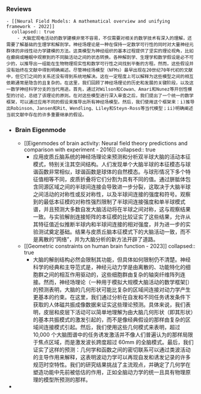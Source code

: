 ### Reviews
	- [[Neural Field Models: A mathematical overview and unifying framework - 2022]]
	  collapsed:: true
		- 大脑宏观电活动的数学建模非常不容易，不仅需要对相关的数学技术有深入的理解，还需要了解基础的生理学和解剖学。神经场理论是一种在保持一定数学可行性的同时对大量神经元群体的非线性动力学建模的方法。这类模型为神经组织的基本过程提供了坚实的理论视角，比如在癫痫或睡眠中观察到的不同脑活动之间的状态转换。各种解剖学、生理学和数学假设是必不可少的，以推导出一组能在生物物理现实性和数学可行性之间找到平衡的方程。然而，这些假设并没有始终在文献中得到明确阐述。尽管神经场模型（NFMs）最早出现在20世纪70年代初的文献中，但它们之间的关系还没有得到系统地解决。这在一定程度上可以解释为这些模型之间的相互依赖通常是隐含的且复杂的。在这里，我们回顾了神经场理论的历史和发展的关键阶段，以及这一数学神经科学分支的当代用途。首先，通过对Wilson和Cowan、Amari和Nunez等开创性模型的讨论，总结了该理论的原则。在对这些模型进行深入审查之后，我们提出了一个统一的数学框架，可以通过应用不同的假设来推导出所有神经场模型。然后，我们使用这个框架来：i)推导出Robinson、Jansen和Rit、Wendling、Liley和Steyn-Ross等当代模型；ii)明确阐述当前文献中存在的许多重要继承的假设。
- ### Brain Eigenmode
	- [[Eigenmodes of brain activity: Neural field theory predictions and comparison with experiment - 2016]]
	  collapsed:: true
		- 应用皮质丘脑系统的神经场理论来预测和分析双半球大脑的活动本征模式，特别关注其空间结构。人们发现单个大脑半球的本征模态与球谐函数非常相似，球谐函数是球体的自然模态。与球形情况下多个特征值相等不同，皮质折叠将它们分割为具有不同的值。通过胼胝体包含同源区域之间的半球间连接会导致进一步分裂，这取决于大脑半球之间活动的对称性或反对称性，以及半球间连接的强度和符号。观察到的最低本征模的对称性强烈限制了半球间连接强度和单半球模式谱，并且预测大多数自发大脑活动将在半球之间对称，这与观察结果一致。与实验解剖连接矩阵的本征模的比较证实了这些结果，允许从其特征值近似推断半球内和半球间连接的相对强度，并为进一步的实验测试奠定基础。结果与皮质丘脑本征模式下的大脑活动一致，而不是离散的“网络”，并为大脑分析的新方法开辟了道路。
	- [[Geometric constraints on human brain function - 2023]]
	  collapsed:: true
		- 大脑的解剖结构必然会限制其功能，但具体如何限制仍不清楚。神经科学的经典和主导范式是，神经元动力学是由离散的、功能特化的细胞群之间的相互作用驱动的，这些细胞群由复杂的轴突纤维阵列连接。然而，神经场理论（一种用于模拟大规模大脑活动的数学框架[）的预测表明，大脑的几何形状可能比复杂的区域间连接对动力学产生更基本的约束。在这里，我们通过分析在自发和不同任务诱发条件下获取的人体磁共振成像数据来证实这些理论预测。具体来说，我们表明，皮层和皮层下活动可以简单地理解为由大脑几何形状（即其形状）的基本共振模式的激发引起的，而不是像经典假设的那样由复杂的区域间连接模式引起。然后，我们使用这些几何模式来表明，超过 10,000 个大脑图谱中的任务诱发激活并不像人们普遍认为的那样局限于焦点区域，而是激发波长跨度超过 60mm 的全脑模式。最后，我们证实了这样的预测：几何学和函数之间的密切联系可以通过类波活动的主导作用来解释，这表明波动力学可以再现自发和诱发记录的许多规范时空特性。我们的研究结果挑战了主流观点，并确定了几何学在塑造功能中先前被低估的作用，正如全脑动力学的统一且具有物理原理的模型所预测的那样。
-